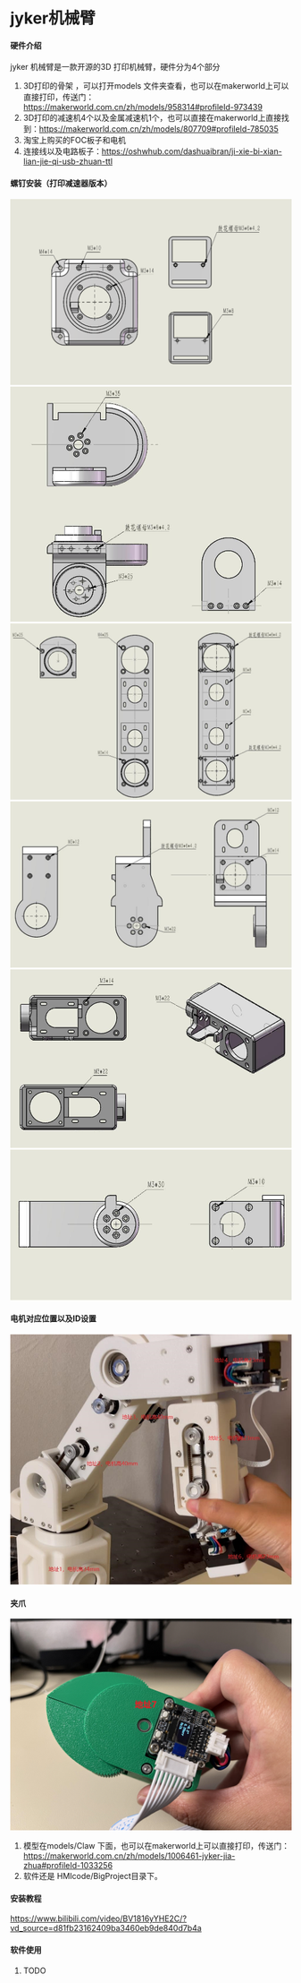 # jyker机械臂

#### 硬件介绍
jyker 机械臂是一款开源的3D 打印机械臂，硬件分为4个部分
1.  3D打印的骨架 ，可以打开models 文件夹查看，也可以在makerworld上可以直接打印，传送门：https://makerworld.com.cn/zh/models/958314#profileId-973439
2.  3D打印的减速机4个以及金属减速机1个，也可以直接在makerworld上直接找到：https://makerworld.com.cn/zh/models/807709#profileId-785035
3.  淘宝上购买的FOC板子和电机
4.  连接线以及电路板子：https://oshwhub.com/dashuaibran/ji-xie-bi-xian-lian-jie-qi-usb-zhuan-ttl


#### 螺钉安装（打印减速器版本）
![基座](Images/base.jpg)
![第一轴](Images/joint1.jpg)
![第二轴](Images/joint2.jpg)
![第三轴](Images/joint3.jpg)
![第四轴](Images/joint4.jpg)
![第五轴](Images/joint5.jpg)

#### 电机对应位置以及ID设置
![输入图片说明](Images/1740470939621.jpg)

#### 夹爪
![输入图片说明](Images/2025_03_06_11_50_IMG_2664.JPG)
1.  模型在models/Claw 下面，也可以在makerworld上可以直接打印，传送门：https://makerworld.com.cn/zh/models/1006461-jyker-jia-zhua#profileId-1033256
2.  软件还是 HMIcode/BigProject目录下。

#### 安装教程
https://www.bilibili.com/video/BV1816yYHE2C/?vd_source=d81fb23162409ba3460eb9de840d7b4a

#### 软件使用
1. TODO